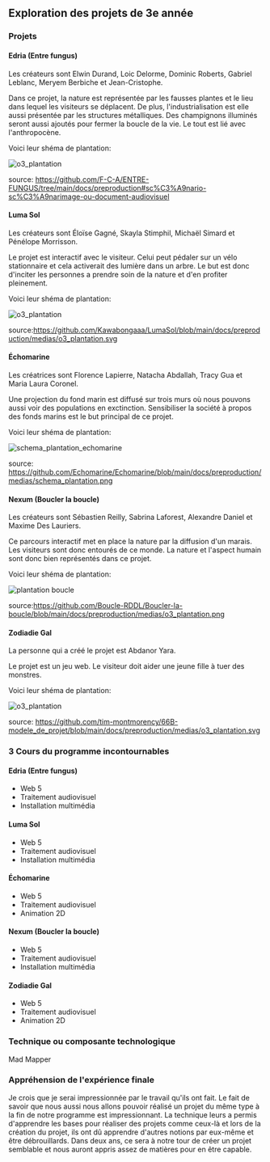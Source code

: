 ## Exploration des projets de 3e année
### Projets
#### Edria (Entre fungus)
Les créateurs sont Elwin Durand, Loic Delorme, Dominic Roberts, Gabriel Leblanc, Meryem Berbiche et Jean-Cristophe.

Dans ce projet, la nature est représentée par les fausses plantes et le lieu dans lequel les visiteurs se déplacent. De plus, l'industrialisation est elle aussi présentée par les structures métalliques. Des champignons illuminés seront aussi ajoutés pour fermer la boucle de la vie. Le tout est lié avec l'anthropocène. 

Voici leur shéma de plantation:

![o3_plantation](https://user-images.githubusercontent.com/112189528/219663056-a48ef611-d87c-4c5c-8939-fb70180b5ce6.svg)

source: https://github.com/F-C-A/ENTRE-FUNGUS/tree/main/docs/preproduction#sc%C3%A9nario-sc%C3%A9narimage-ou-document-audiovisuel 

#### Luma Sol
Les créateurs sont Éloïse Gagné, Skayla Stimphil, Michaël Simard et Pénélope Morrisson.

Le projet est interactif avec le visiteur. Celui peut pédaler sur un vélo stationnaire et cela activerait des lumière dans un arbre. Le but est donc d'inciter les personnes a prendre soin de la nature et d'en profiter pleinement.

Voici leur shéma de plantation:

![o3_plantation](https://user-images.githubusercontent.com/112189528/219512208-0a83dab2-0db8-434f-8f29-9bb463d93931.svg)

source:https://github.com/Kawabongaaa/LumaSol/blob/main/docs/preproduction/medias/o3_plantation.svg

#### Échomarine
Les créatrices sont Florence Lapierre, Natacha Abdallah, Tracy Gua et Maria Laura Coronel. 

Une projection du fond marin est diffusé sur trois murs où nous pouvons aussi voir des populations en exctinction. Sensibiliser la société à propos des fonds marins est le but principal de ce projet. 

Voici leur shéma de plantation:

![schema_plantation_echomarine](https://user-images.githubusercontent.com/112189528/219511756-81aa8570-047d-44b3-811a-21c2c8df8a81.png)

source: https://github.com/Echomarine/Echomarine/blob/main/docs/preproduction/medias/schema_plantation.png 

#### Nexum (Boucler la boucle)
Les créateurs sont Sébastien Reilly, Sabrina Laforest, Alexandre Daniel et Maxime Des Lauriers.

Ce parcours interactif met en place la nature par la diffusion d'un marais. Les visiteurs sont donc entourés de ce monde. La nature et l'aspect humain sont donc bien représentés dans ce projet.

Voici leur shéma de plantation:

![plantation boucle](https://user-images.githubusercontent.com/112189528/219512579-99c39bad-8903-4f53-8c7c-797c008d451d.png)

source:https://github.com/Boucle-RDDL/Boucler-la-boucle/blob/main/docs/preproduction/medias/o3_plantation.png


#### Zodiadie Gal
La personne qui a créé le projet est Abdanor Yara. 

Le projet est un jeu web. Le visiteur doit aider une jeune fille à tuer des monstres.

Voici leur shéma de plantation:

![o3_plantation](https://user-images.githubusercontent.com/112189528/219663374-6bf38e97-300f-4eb0-bd6a-0d7bebe5807c.svg)

source: https://github.com/tim-montmorency/66B-modele_de_projet/blob/main/docs/preproduction/medias/o3_plantation.svg 

### 3 Cours du programme incontournables
#### Edria (Entre fungus)
* Web 5
* Traitement audiovisuel
* Installation multimédia

#### Luma Sol
* Web 5
* Traitement audiovisuel
* Installation multimédia

#### Échomarine
* Web 5
* Traitement audiovisuel
* Animation 2D

#### Nexum (Boucler la boucle)
* Web 5
* Traitement audiovisuel
* Installation multimédia

#### Zodiadie Gal
* Web 5
* Traitement audiovisuel
* Animation 2D

### Technique ou composante technologique
Mad Mapper

### Appréhension de l'expérience finale
Je crois que je serai impressionnée par le travail qu'ils ont fait. Le fait de savoir que nous aussi nous allons pouvoir réalisé un projet du même type à la fin de notre programme est impressionnant. La technique leurs a permis d'apprendre les bases pour réaliser des projets comme ceux-là et lors de la création du projet, ils ont dû apprendre d'autres notions par eux-même et être débrouillards. Dans deux ans, ce sera à notre tour de créer un projet semblable et nous auront appris assez de matières pour en être capable. 
